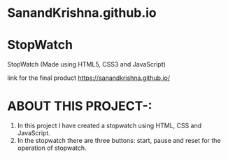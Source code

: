 # SanandKrishna.github.io
# StopWatch

StopWatch (Made using HTML5, CSS3 and JavaScript)

link for the final product https://sanandkrishna.github.io/

# ABOUT THIS PROJECT-:

  1. In this project I have created a stopwatch using HTML, CSS and JavaScript.
  2. In the stopwatch there are three buttons: start, pause and reset for the operation of stopwatch.
